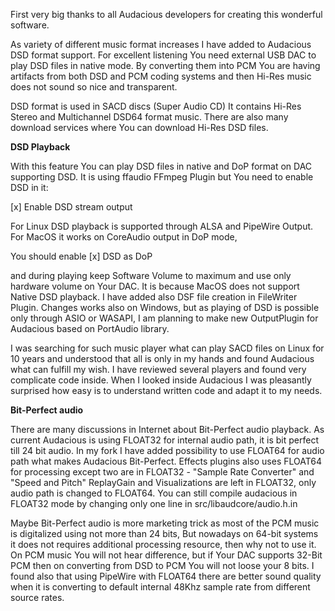 First very big thanks to all Audacious developers for creating this wonderful software.

As variety of different music format increases I have added to Audacious DSD format support.
For excellent listening You need external USB DAC to play DSD files in native mode.
By converting them into PCM You are having artifacts from both DSD and PCM coding systems and then Hi-Res music does not sound so nice and transparent.

DSD format is used in SACD discs (Super Audio CD)
It contains Hi-Res Stereo and Multichannel DSD64 format music.
There are also many download services where You can download Hi-Res DSD files.

**DSD Playback**

With this feature You can play DSD files in native and DoP format on DAC supporting DSD.
It is using ffaudio FFmpeg Plugin but You need to enable DSD in it:

[x] Enable DSD stream output

For Linux DSD playback is supported through ALSA and PipeWire Output.
For MacOS it works on CoreAudio output in DoP mode,

You should enable [x] DSD as DoP

and during playing keep Software Volume to maximum and use only hardware volume on Your DAC.
It is because MacOS does not support Native DSD playback.
I have added also DSF file creation in FileWriter Plugin.
Changes works also on Windows, but as playing of DSD is possible only through ASIO or WASAPI, I am planning to make new OutputPlugin for Audacious based on PortAudio library.

I was searching for such music player what can play SACD files on Linux for 10 years and understood that all is only in my hands and found Audacious what can fulfill my wish.
I have reviewed several players and found very complicate code inside.
When I looked inside Audacious I was pleasantly surprised how easy is to understand written code and adapt it to my needs.

**Bit-Perfect audio**

There are many discussions in Internet about Bit-Perfect audio playback.
As current Audacious is using FLOAT32 for internal audio path, it is bit perfect till 24 bit audio.
In my fork I have added possibility to use FLOAT64 for audio path what makes Audacious Bit-Perfect.
Effects plugins also uses FLOAT64 for processing except two are in FLOAT32 - "Sample Rate Converter" and "Speed and Pitch"
ReplayGain and Visualizations are left in FLOAT32, only audio path is changed to FLOAT64.
You can still compile audacious in FLOAT32 mode by changing only one line in src/libaudcore/audio.h.in

Maybe Bit-Perfect audio is more marketing trick as most of the PCM music is digitalized using not more than 24 bits,
But nowadays on 64-bit systems it does not requires additional processing resource, then why not to use it.
On PCM music You will not hear difference, but if Your DAC supports 32-Bit PCM then on converting from DSD to PCM You will not loose your 8 bits.
I found also that using PipeWire with FLOAT64 there are better sound quality when it is converting to default internal 48Khz sample rate from different source rates.
